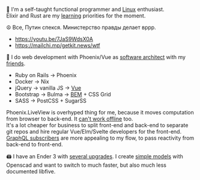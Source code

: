 👋  I'm a self-taught functional programmer and [Linux](https://github.com/ksevelyar/idempotent-desktop) enthusiast.\
Elixir and Rust are my [learning](https://exercism.org/profiles/ksevelyar/solutions) priorities for the moment. 

☮️ Все, Путин спекся. Министерство правды делает вррр.
* https://youtu.be/7JaS9WdsX0A
* https://mailchi.mp/getkit.news/wtf

💼 I do web development with Phoenix/Vue as [software architect](mailto:ksevelyar@protonmail.com) with my [friends](https://github.com/rusty-cluster). 
* Ruby on Rails -> Phoenix
* Docker -> Nix
* jQuery -> vanilla JS -> [Vue](https://github.com/rusty-cluster/styleguide/blob/main/js/vue)
* Bootstrap -> Bulma -> [BEM](https://css-tricks.com/bem-101/) + CSS Grid
* SASS -> PostCSS + SugarSS

Phoenix.LiveView is overhyped thing for me, because it moves computation from browser to back-end. It [can't work offline](https://developer.mozilla.org/en-US/docs/Web/Progressive_web_apps) too. \
It's a lot cheaper for business to split front-end and back-end to separate git repos and hire regular Vue/Elm/Svelte developers for the front-end. 
[GraphQL subscribers](https://github.com/absinthe-graphql/absinthe) are more appealing to my flow, to pass reactivity from back-end to front-end.

🖨️ I have an Ender 3 with [several upgrades](https://github.com/ksevelyar/fishing-for-fishies). I create [simple models](https://github.com/ksevelyar/mini-itx-case) with Openscad and want to switch to much faster, but also much less documented libfive. 
